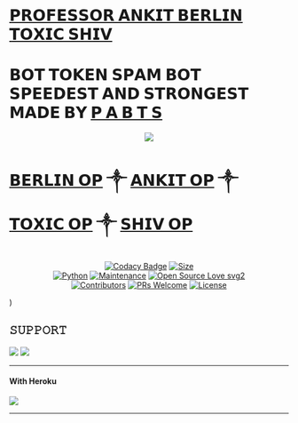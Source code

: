 # [𝗣𝗥𝗢𝗙𝗘𝗦𝗦𝗢𝗥 𝗔𝗡𝗞𝗜𝗧 𝗕𝗘𝗥𝗟𝗜𝗡 𝗧𝗢𝗫𝗜𝗖 𝗦𝗛𝗜𝗩](https://t.me/DANGEROUSFIGHTERS) <br>
# 𝗕𝗢𝗧 𝗧𝗢𝗞𝗘𝗡 𝗦𝗣𝗔𝗠 𝗕𝗢𝗧 𝗦𝗣𝗘𝗘𝗗𝗘𝗦𝗧 𝗔𝗡𝗗 𝗦𝗧𝗥𝗢𝗡𝗚𝗘𝗦𝗧 𝗠𝗔𝗗𝗘 𝗕𝗬 [𝗣 𝗔 𝗕 𝗧 𝗦](https://t.me/DANGEROUSFIGHTERS)

<p align="center">
  <img src="https://te.legra.ph/file/010bd75e3be976c73000c.jpg">
</p>

# [𝗕𝗘𝗥𝗟𝗜𝗡 𝗢𝗣](https://t.me/wtf_berlinop) ༒ [𝗔𝗡𝗞𝗜𝗧 𝗢𝗣](https://t.me/ANKIT_TOXICOP) ༒ [𝗧𝗢𝗫𝗜𝗖 𝗢𝗣](https://t.me/toxic_ankitop) ༒ [𝗦𝗛𝗜𝗩 𝗢𝗣](https://t.me/S12K_GAMER_YT_OP)


<p align="center" [𝗣𝗥𝗢𝗙𝗘𝗦𝗦𝗢𝗥 - 𝗢𝗣](https://t.me/Mr_stonedLegend)"


[![Codacy Badge](https://api.codacy.com/project/badge/Grade/f7c51539e67b483bb8d7749acca51d3a)](https://app.codacy.com/gh/MR-KANNADIGA/ROBOTSPAM?utm_source=github.com&utm_medium=referral&utm_content=MR-KANNADIGA/ROBOTSPAM&utm_campaign=Badge_Grade_Settings)
[![Size](https://img.shields.io/github/repo-size/sameerpanthi/deadly-spam-bot?style=flat-square&color=green)](https://github.com/MR-KANNADIGA/ROBOTSPAM/)   
[![Python](https://img.shields.io/badge/Python-v3.9-blue)](https://www.python.org/)
[![Maintenance](https://img.shields.io/badge/Maintained%3F-yes-green.svg)](https://github.com/MR-KANNADIGA/ROBOTSPAM/graphs/commit-activity)
[![Open Source Love svg2](https://badges.frapsoft.com/os/v2/open-source.svg?v=103)](https://github.com/MR-KANNADIGA/ROBOTSPAM)   
[![Contributors](https://img.shields.io/github/contributors/MR-KANNADIGA/ROBOTSPAM?style=flat-square&color=green)](https://github.com/MR-KANNADIGA/ROBOTSPAM/graphs/contributors)
[![PRs Welcome](https://img.shields.io/badge/PRs-welcome-brightgreen.svg?style=flat-square)](https://makeapullrequest.com)
[![License](https://img.shields.io/badge/License-AGPL-blue)](https://github.com/MR-KANNADIGA/ROBOTSPAM/blob/main/LICENSE)

)


## 𝚂𝚄𝙿𝙿𝙾𝚁𝚃 
                          
<a href="https://t.me/DANGEROUSFIGHTERS"><img src="https://img.shields.io/badge/Join-SUPPORT%20GROUP-red.svg?logo=Telegram"></a>
<a href="https://t.me/AGORABOTS_INFO"><img src="https://img.shields.io/badge/Join-SUPPORT%20CHANNEL-red.svg?logo=Telegram"></a>

-------------------------------------------------

#### With Heroku

<a href="https://www.heroku.com/deploy?template=https://github.com/MR-KANNADIGA/ROBOTSPAM">
  <img src="https://www.herokucdn.com/deploy/button.svg">
</a>


-------------------------------------------------






